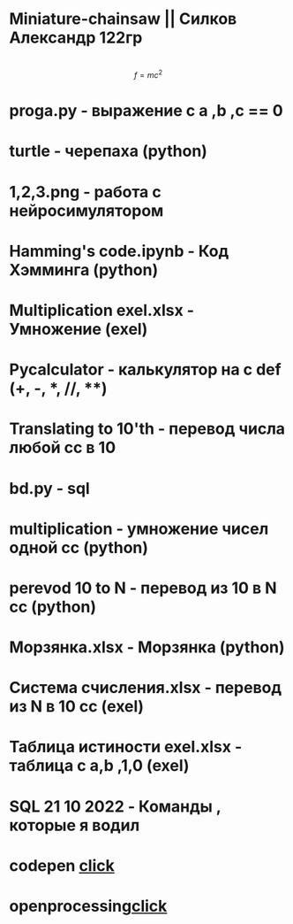 # Miniature-chainsaw || Силков Александр 122гр
#
$$ f=mc^2 $$
# proga.py - выражение с a ,b ,c == 0
# turtle - черепаха (python)
# 1,2,3.png - работа с нейросимулятором 
# Hamming's code.ipynb - Код Хэмминга (python)
# Multiplication exel.xlsx - Умножение (exel)
# Pycalculator - калькулятор на с def (+, -, *, //, **)
# Translating to 10'th - перевод числа любой сс в 10
# bd.py - sql 
# multiplication - умножение чисел одной сс (python)
# perevod 10 to N - перевод из 10 в N сс (python)
# Морзянка.xlsx - Морзянка (python)
# Система счисления.xlsx - перевод из N в 10 сс (exel)
# Таблица истиности exel.xlsx - таблица с a,b ,1,0 (exel)
# SQL 21 10 2022 - Команды , которые я водил 
# codepen [click](https://codepen.io/W1zard70r)
# openprocessing[click](https://openprocessing.org/user/344146/?view=activity&o=1)

